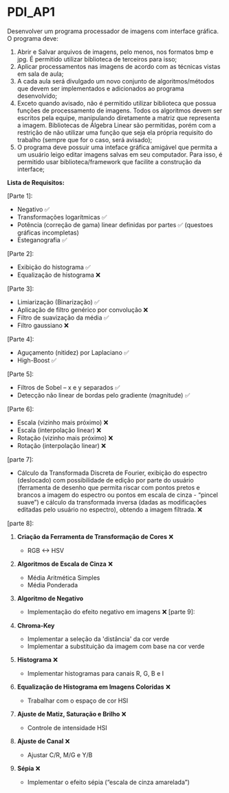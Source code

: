 # PDI_AP1

Desenvolver um programa processador de imagens com interface gráfica. O programa deve:

1. Abrir e Salvar arquivos de imagens, pelo menos, nos formatos bmp e jpg. É permitido utilizar biblioteca de terceiros para isso;
2. Aplicar processamentos nas imagens de acordo com as técnicas vistas em sala de aula;
3. A cada aula será divulgado um novo conjunto de algoritmos/métodos que devem ser implementados e adicionados ao programa desenvolvido;
4. Exceto quando avisado, não é permitido utilizar biblioteca que possua funções de processamento de imagens. Todos os algoritmos devem ser escritos pela equipe, manipulando diretamente a matriz que representa a imagem. Bibliotecas de Álgebra Linear são permitidas, porém com a restrição de não utilizar uma função que seja ela própria requisito do trabalho (sempre que for o caso, será avisado);
5. O programa deve possuir uma inteface gráfica amigável que permita a um usuário leigo editar imagens salvas em seu computador. Para isso, é permitido usar biblioteca/framework que facilite a construção da interface;


**Lista de Requisitos:**

[Parte 1]:

- Negativo ✅
- Transformações logarítmicas ✅
- Potência (correção de gama) linear definidas por partes ✅ (questoes gráficas incompletas)
- Esteganografia ✅

[Parte 2]:

- Exibição do histograma ✅
- Equalização de histograma ❌

[Parte 3]:

- Limiarização (Binarização) ✅
- Aplicação de filtro genérico por convolução ❌
- Filtro de suavização da média ✅
- Filtro gaussiano ❌

[Parte 4]:

- Aguçamento (nitidez) por Laplaciano ✅
- High-Boost ✅


[Parte 5]:

- Filtros de Sobel – x e y separados ✅
- Detecção não linear de bordas pelo gradiente (magnitude) ✅

[Parte 6]:

- Escala (vizinho mais próximo) ❌
- Escala (interpolação linear) ❌
- Rotação (vizinho mais próximo) ❌
- Rotação (interpolação linear) ❌

[parte 7]:

- Cálculo da Transformada Discreta de Fourier, exibição do espectro (deslocado) com possibilidade de edição por parte do usuário (ferramenta de desenho que permita riscar com pontos pretos e brancos a imagem do espectro ou pontos em escala de cinza - “pincel suave”) e cálculo da transformada inversa (dadas as modificações editadas pelo usuário no espectro), obtendo a imagem filtrada. ❌

[parte 8]:
1. **Criação da Ferramenta de Transformação de Cores** ❌
   - RGB <-> HSV

2. **Algoritmos de Escala de Cinza** ❌
   - Média Aritmética Simples
   - Média Ponderada

3. **Algoritmo de Negativo**
   - Implementação do efeito negativo em imagens ❌
[parte 9]:
1. **Chroma-Key**
   - Implementar a seleção da 'distância' da cor verde
   - Implementar a substituição da imagem com base na cor verde

2. **Histograma** ❌
   - Implementar histogramas para canais R, G, B e I

3. **Equalização de Histograma em Imagens Coloridas** ❌
   - Trabalhar com o espaço de cor HSI

4. **Ajuste de Matiz, Saturação e Brilho** ❌
   - Controle de intensidade HSI

5. **Ajuste de Canal** ❌
   - Ajustar C/R, M/G e Y/B

6. **Sépia** ❌
   - Implementar o efeito sépia (“escala de cinza amarelada”)  
